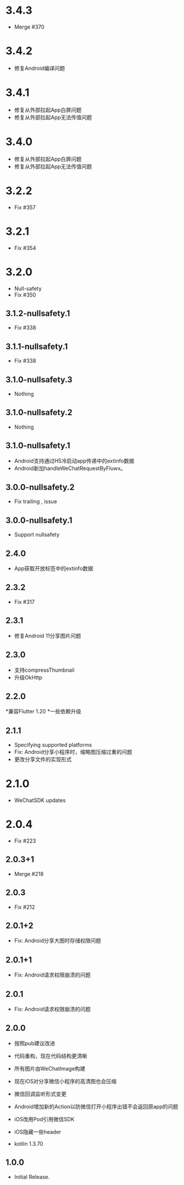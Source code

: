 # 3.4.3
* Merge #370

# 3.4.2
* 修复Android编译问题

# 3.4.1
* 修复从外部拉起App白屏问题
* 修复从外部拉起App无法传值问题


# 3.4.0
* 修复从外部拉起App白屏问题
* 修复从外部拉起App无法传值问题

# 3.2.2
* Fix #357

# 3.2.1
* Fix #354

# 3.2.0
* Null-safety
* Fix #350

## 3.1.2-nullsafety.1
* Fix #338

## 3.1.1-nullsafety.1
* Fix #338

## 3.1.0-nullsafety.3
* Nothing

## 3.1.0-nullsafety.2
* Nothing

## 3.1.0-nullsafety.1
* Android支持通过H5冷启动app传递<wx-open-launch-app>中的extinfo数据
* Android新加<meta-data>handleWeChatRequestByFluwx</meta-data>。

## 3.0.0-nullsafety.2
* Fix trailing , issue

## 3.0.0-nullsafety.1
* Support nullsafety

## 2.4.0
* App获取开放标签<wx-open-launch-app>中的extinfo数据

## 2.3.2
* Fix #317

## 2.3.1
* 修复Android 11分享图片问题

## 2.3.0
* 支持compressThumbnail
* 升级OkHttp

## 2.2.0
*兼容Flutter 1.20
*一些依赖升级

## 2.1.1
* Specifying supported platforms
* Fix: Android分享小程序时，缩略图压缩过重的问题
* 更改分享文件的实现形式

# 2.1.0
* WeChatSDK updates

# 2.0.4
* Fix #223

## 2.0.3+1
* Merge #218

## 2.0.3
* Fix #212

## 2.0.1+2
* Fix: Android分享大图时存储权限问题

## 2.0.1+1
* Fix: Android请求权限崩溃的问题

## 2.0.1
* Fix: Android请求权限崩溃的问题

## 2.0.0
* 按照pub建议改进

* 代码重构，现在代码结构更清晰
* 所有图片由WeChatImage构建
* 现在iOS对分享微信小程序的高清图也会压缩
* 微信回调监听形式变更
* Android增加新的Action以防微信打开小程序出错不会返回原app的问题
* iOS改用Pod引用微信SDK
* iOS隐藏一些header
* kotlin 1.3.70

## 1.0.0

* Initial Release.